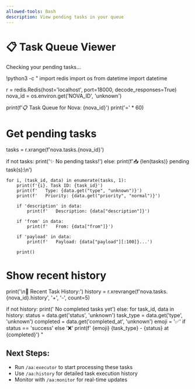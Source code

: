 ```yaml
---
allowed-tools: Bash
description: View pending tasks in your queue
---
```


# 📋 Task Queue Viewer

Checking your pending tasks...

!python3 -c "
import redis
import os
from datetime import datetime

r = redis.Redis(host='localhost', port=18000, decode_responses=True)
nova_id = os.environ.get('NOVA_ID', 'unknown')

print(f'📋 Task Queue for Nova: {nova_id}')
print('=' * 60)

# Get pending tasks
tasks = r.xrange(f'nova.tasks.{nova_id}')

if not tasks:
    print('✨ No pending tasks!')
else:
    print(f'📥 {len(tasks)} pending task(s):\n')
    
    for i, (task_id, data) in enumerate(tasks, 1):
        print(f'{i}. Task ID: {task_id}')
        print(f'   Type: {data.get("type", "unknown")}')
        print(f'   Priority: {data.get("priority", "normal")}')
        
        if 'description' in data:
            print(f'   Description: {data["description"]}')
        
        if 'from' in data:
            print(f'   From: {data["from"]}')
            
        if 'payload' in data:
            print(f'   Payload: {data["payload"][:100]}...')
            
        print()

# Show recent history
print('\n📜 Recent Task History:')
history = r.xrevrange(f'nova.tasks.{nova_id}.history', '+', '-', count=5)

if not history:
    print('   No completed tasks yet')
else:
    for task_id, data in history:
        status = data.get('status', 'unknown')
        task_type = data.get('type', 'unknown')
        completed = data.get('completed_at', 'unknown')
        emoji = '✅' if status == 'success' else '❌'
        print(f'   {emoji} {task_type} - {status} at {completed}')
"

## Next Steps:
- Run `/aa:executor` to start processing these tasks
- Use `/aa:history` for detailed task execution history
- Monitor with `/aa:monitor` for real-time updates